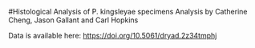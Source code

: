 #Histological Analysis of P. kingsleyae specimens
Analysis by Catherine Cheng, Jason Gallant and Carl Hopkins

Data is available here: https://doi.org/10.5061/dryad.2z34tmphj
